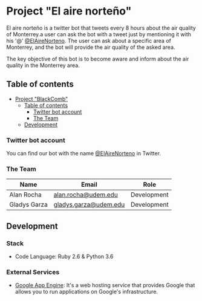 # Project "El aire norteño"

El aire norteño is a twitter bot that tweets every 8 hours about the air quality of Monterrey.a user can ask the bot with a tweet just by mentioning it with his '@' [@ElAireNorteno](https://twitter.com/ElAireNorteno). The user can ask about a specific area of ​​Monterrey, and the bot will provide the air quality of the asked area.

The key objective of this bot is to become aware and inform about the air quality in the Monterrey area.

## Table of contents

- [Project "BlackComb"](#project-%22El-aire-norteño%22)
  - [Table of contents](#table-of-contents)
    - [Twitter bot account](#twitter-bot-account)
    - [The Team](#the-team)
  - [Development](#development)



### Twitter bot account

You can find our bot with the name [@ElAireNorteno](https://twitter.com/ElAireNorteno) in Twitter.

### The Team

| Name  | Email | Role |
| ------------- | ------------- | ------------- |
| Alan Rocha | alan.rocha@udem.edu  | Development |
| Gladys Garza | gladys.garza@udem.edu | Development |

## Development
### Stack 
- Code Language: Ruby 2.6 & Python 3.6

### External Services 
- [Google App Engine](https://www.heroku.com/home): It's a web hosting service that provides Google that allows you to run applications on Google's infrastructure.

